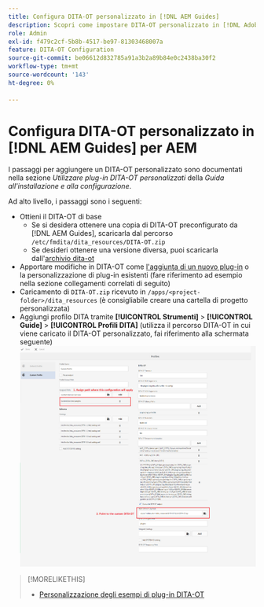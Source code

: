 ```yaml
---
title: Configura DITA-OT personalizzato in [!DNL AEM Guides]
description: Scopri come impostare DITA-OT personalizzato in [!DNL Adobe Experience Manager Guides]
role: Admin
exl-id: f479c2cf-5b8b-4517-be97-81303468007a
feature: DITA-OT Configuration
source-git-commit: be06612d832785a91a3b2a89b84e0c2438ba30f2
workflow-type: tm+mt
source-wordcount: '143'
ht-degree: 0%

---
```


# Configura DITA-OT personalizzato in [!DNL AEM Guides] per AEM

I passaggi per aggiungere un DITA-OT personalizzato sono documentati nella sezione _Utilizzare plug-in DITA-OT personalizzati_ della _Guida all&#39;installazione e alla configurazione_.

Ad alto livello, i passaggi sono i seguenti:

+ Ottieni il DITA-OT di base
   + Se si desidera ottenere una copia di DITA-OT preconfigurato da [!DNL AEM Guides], scaricarla dal percorso `/etc/fmdita/dita_resources/DITA-OT.zip`
   + Se desideri ottenere una versione diversa, puoi scaricarla dall&#39;[archivio dita-ot](https://www.dita-ot.org/download)
+ Apportare modifiche in DITA-OT come [l&#39;aggiunta di un nuovo plug-in](https://www.dita-ot.org/dev/topics/plugins-installing.html) o la personalizzazione di plug-in esistenti (fare riferimento ad esempio nella sezione collegamenti correlati di seguito)
+ Caricamento di `DITA-OT.zip` ricevuto in `/apps/<project-folder>/dita_resources` (è consigliabile creare una cartella di progetto personalizzata)
+ Aggiungi profilo DITA tramite **[!UICONTROL Strumenti]** > **[!UICONTROL Guide]** > **[!UICONTROL Profili DITA]** (utilizza il percorso DITA-OT in cui viene caricato il DITA-OT personalizzato, fai riferimento alla schermata seguente)
  ![Profili DITA](assets/dita-profile.png)

>[!MORELIKETHIS]
>
>+ [Personalizzazione degli esempi di plug-in DITA-OT](https://www.dita-ot.org/dev/topics/pdf-customization.html)
